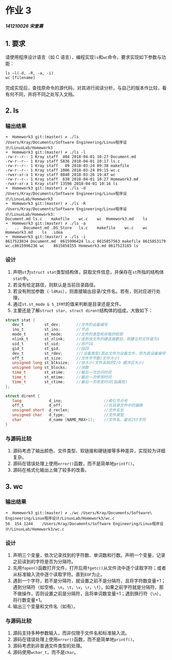 # 作业 3

##### 141210026 宋奎熹

## 1. 要求

请使用程序设计语言（如 C 语言），编程实现`ls`和`wc`命令，要求实现如下参数与功能：

```
ls –l(-d, -R, -a, -i)‏
wc [filename]
```

完成实现后，查找原命令的源代码，对其进行阅读分析，与自己的版本作比较，看有何不同，并将不同之处写入文档。

## 2. ls

### 输出结果

```
➜  Homework3 git:(master) ✗ ./ls
/Users/Kray/Documents/Software Engineering/Linux程序设计/LinuxLab/Homework3
➜  Homework3 git:(master) ✗ ./ls -l
-rw-r--r-- 1 Kray staff  404 2018-04-01 10:27 Document.md
-rw-r--r-- 1 Kray staff 5836 2018-04-01 10:17 ls.c
-rw-r--r-- 1 Kray staff   89 2018-03-24 09:38 makefile
-rw-r--r-- 1 Kray staff 1086 2018-03-24 09:15 wc.c
-rwxr-xr-x 1 Kray staff 8840 2018-03-26 19:47 wc
-rw-r--r-- 1 Kray staff  638 2018-04-01 10:27 Homework3.md
-rwxr-xr-x 1 Kray staff 13596 2018-04-01 10:16 ls
➜  Homework3 git:(master) ✗ ./ls -d
/Users/Kray/Documents/Software Engineering/Linux程序设计/LinuxLab/Homework3
➜  Homework3 git:(master) ✗ ./ls -R
/Users/Kray/Documents/Software Engineering/Linux程序设计/LinuxLab/Homework3:
Document.md	ls.c	makefile	wc.c	wc	Homework3.md	ls	
➜  Homework3 git:(master) ✗ ./ls -a
.	..	Document.md	.DS_Store	ls.c	makefile	wc.c	wc	Homework3.md	ls	.idea	
➜  Homework3 git:(master) ✗ ./ls -i
8617523834 Document.md	8615996424 ls.c	8615857563 makefile	8615853179 wc.c8615996236 wc	8615858155 Homework3.md	8617523165 ls
```

### 设计

1. 声明`st`为`struct stat`类型结构体，获取文件信息，并保存在`st`所指的结构体`stat`中。
2. 若没有给定路径，则默认是当前目录路径。
3. 若没有附加参数（`-ldRai`），则直接输出目录/文件名。若有，则对应进行处理。
4. 通过`st.st_mode & S_IFMT`的值来判断是目录还是文件。
5. 主要还是了解`struct star`、`struct dirent`结构体的组成，大致如下：

```C
struct stat {
   dev_t         st_dev;       //文件的设备编号
   ino_t         st_ino;       //节点
   mode_t        st_mode;      //文件的类型和存取的权限
   nlink_t       st_nlink;     //连到该文件的硬连接数目，刚建立的文件值为1
   uid_t         st_uid;       //用户ID
   gid_t         st_gid;       //组ID
   dev_t         st_rdev;      //(设备类型)若此文件为设备文件，则为其设备编号
   off_t         st_size;      //文件字节数(文件大小)
   unsigned long st_blksize;   //块大小(文件系统的I/O 缓冲区大小)
   unsigned long st_blocks;    //块数
   time_t        st_atime;     //最后一次访问时间
   time_t        st_mtime;     //最后一次修改时间
   time_t        st_ctime;     //最后一次改变时间(指属性)
};

struct dirent {
   long            d_ino;                  //索引节点号
   off_t           d_off;                  //在目录文件中的偏移 
   unsigned short  d_reclen;               //文件名长 
   unsigned char   d_type;                 //文件类型
   char            d_name [NAME_MAX+1];    //文件名，最长255字符 
}  
```

### 与源码比较

1. 源码考虑了输出颜色、文件类型、软链接和硬链接等多种差异，实现较为详细复杂。
2. 源码在错误处理上使用`error()`函数，而不是简单地`printf()`。
3. 源码在格式化输出上做了较多的改善。

## 3. wc 

### 输出结果

```
➜  Homework3 git:(master) ✗ ./wc /Users/Kray/Documents/Software\ Engineering/Linux程序设计/LinuxLab/Homework3/wc.c
56	154	1244	/Users/Kray/Documents/Software Engineering/Linux程序设计/LinuxLab/Homework3/wc.c
```
### 设计

1. 声明三个变量，依次记录找到的字符数、单词数和行数。声明一个变量，记录之前读到的字符是否为分隔符。
2. 先用`fopen()`函数打开文件，打开后用`fgetc()`从文件流中逐个读取字符；或者从标准输入流中逐个读取字符。直到`EOF`为止。
3. 遇到一个字符，若不是分隔符，就设置之前不是分隔符，且将字符数变量+1；遇到分隔符（如空格，`\n`，`\t`，`\v`，`\r`，`\f`），如果之前字符就是分隔符，那不做操作，否则设置之前是分隔符，且将单词数变量+1；遇到换行符（`\n`），将行数变量+1。
4. 输出三个变量和文件名（如有）。

### 与源码比较

1. 源码支持多种参数输入，而非仅限于文件名和标准输入流。
2. 源码在错误处理上使用`error()`函数，而不是简单地`printf()`。
3. 源码考虑到非普通文件类型的处理。
4. 源码使用`wchar_t`，而不是`char`。


